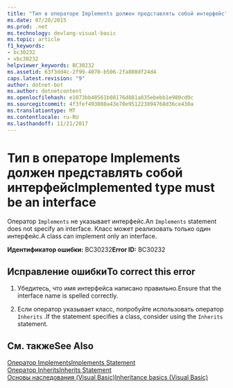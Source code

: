 ```yaml
---
title: "Тип в операторе Implements должен представлять собой интерфейс"
ms.date: 07/20/2015
ms.prod: .net
ms.technology: devlang-visual-basic
ms.topic: article
f1_keywords:
- bc30232
- vbc30232
helpviewer_keywords: BC30232
ms.assetid: 63f3dd4c-2f99-4070-b506-2fa808df24d4
caps.latest.revision: "9"
author: dotnet-bot
ms.author: dotnetcontent
ms.openlocfilehash: e1073bb48561b08176d881a835ebebb1e980cd0c
ms.sourcegitcommit: 4f3fef493080a43e70e951223894768d36ce430a
ms.translationtype: MT
ms.contentlocale: ru-RU
ms.lasthandoff: 11/21/2017
---
```

# <a name="implemented-type-must-be-an-interface"></a><span data-ttu-id="16bf2-102">Тип в операторе Implements должен представлять собой интерфейс</span><span class="sxs-lookup"><span data-stu-id="16bf2-102">Implemented type must be an interface</span></span>
<span data-ttu-id="16bf2-103">Оператор `Implements` не указывает интерфейс.</span><span class="sxs-lookup"><span data-stu-id="16bf2-103">An `Implements` statement does not specify an interface.</span></span> <span data-ttu-id="16bf2-104">Класс может реализовать только один интерфейс.</span><span class="sxs-lookup"><span data-stu-id="16bf2-104">A class can implement only an interface.</span></span>  
  
 <span data-ttu-id="16bf2-105">**Идентификатор ошибки:** BC30232</span><span class="sxs-lookup"><span data-stu-id="16bf2-105">**Error ID:** BC30232</span></span>  
  
## <a name="to-correct-this-error"></a><span data-ttu-id="16bf2-106">Исправление ошибки</span><span class="sxs-lookup"><span data-stu-id="16bf2-106">To correct this error</span></span>  
  
1.  <span data-ttu-id="16bf2-107">Убедитесь, что имя интерфейса написано правильно.</span><span class="sxs-lookup"><span data-stu-id="16bf2-107">Ensure that the interface name is spelled correctly.</span></span>  
  
2.  <span data-ttu-id="16bf2-108">Если оператор указывает класс, попробуйте использовать оператор `Inherits` .</span><span class="sxs-lookup"><span data-stu-id="16bf2-108">If the statement specifies a class, consider using the `Inherits` statement.</span></span>  
  
## <a name="see-also"></a><span data-ttu-id="16bf2-109">См. также</span><span class="sxs-lookup"><span data-stu-id="16bf2-109">See Also</span></span>  
 [<span data-ttu-id="16bf2-110">Оператор Implements</span><span class="sxs-lookup"><span data-stu-id="16bf2-110">Implements Statement</span></span>](../../visual-basic/language-reference/statements/implements-statement.md)  
 [<span data-ttu-id="16bf2-111">Оператор Inherits</span><span class="sxs-lookup"><span data-stu-id="16bf2-111">Inherits Statement</span></span>](../../visual-basic/language-reference/statements/inherits-statement.md)  
 [<span data-ttu-id="16bf2-112">Основы наследования (Visual Basic)</span><span class="sxs-lookup"><span data-stu-id="16bf2-112">Inheritance basics (Visual Basic)</span></span>](~/docs/visual-basic/programming-guide/language-features/objects-and-classes/inheritance-basics.md)
